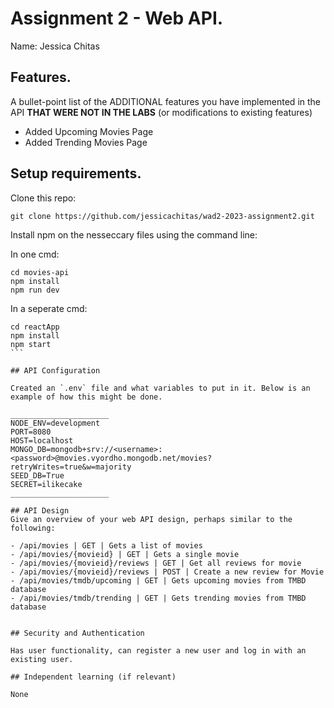 # Assignment 2 - Web API.

Name: Jessica Chitas

## Features.

A bullet-point list of the ADDITIONAL features you have implemented in the API **THAT WERE NOT IN THE LABS** (or modifications to existing features)

 + Added Upcoming Movies Page
 + Added Trending Movies Page

## Setup requirements.

Clone this repo:

```
git clone https://github.com/jessicachitas/wad2-2023-assignment2.git
```

Install npm on the nesseccary files using the command line:

In one cmd:
```
cd movies-api
npm install
npm run dev
```

In a seperate cmd: 

````
cd reactApp
npm install
npm start
```

## API Configuration

Created an `.env` file and what variables to put in it. Below is an example of how this might be done.

______________________
NODE_ENV=development
PORT=8080
HOST=localhost
MONGO_DB=mongodb+srv://<username>:<password>@movies.vyordho.mongodb.net/movies?retryWrites=true&w=majority
SEED_DB=True
SECRET=ilikecake
______________________

## API Design
Give an overview of your web API design, perhaps similar to the following: 

- /api/movies | GET | Gets a list of movies 
- /api/movies/{movieid} | GET | Gets a single movie 
- /api/movies/{movieid}/reviews | GET | Get all reviews for movie 
- /api/movies/{movieid}/reviews | POST | Create a new review for Movie 
- /api/movies/tmdb/upcoming | GET | Gets upcoming movies from TMBD database
- /api/movies/tmdb/trending | GET | Gets trending movies from TMBD database


## Security and Authentication

Has user functionality, can register a new user and log in with an existing user.

## Independent learning (if relevant)

None 

